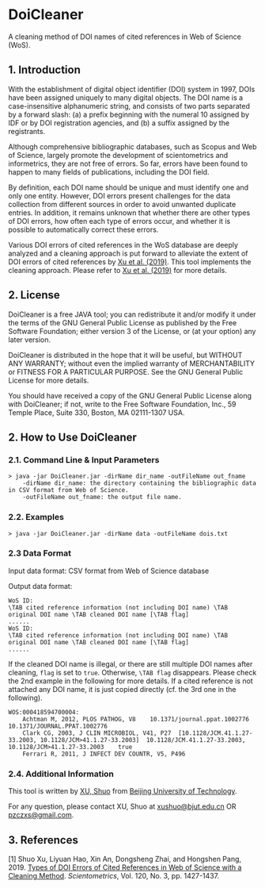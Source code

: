 # DoiCleaner
A cleaning method of DOI names of cited references in Web of Science (WoS). 

## 1. Introduction
With the establishment of digital object identifier (DOI) system in 1997, DOIs have been assigned uniquely to many digital objects. The DOI name is a case-insensitive alphanumeric string, and consists of two parts separated by a forward slash: (a) a prefix beginning with the numeral 10 assigned by IDF or by DOI registration agencies, and (b) a suffix assigned by the registrants.

Although comprehensive bibliographic databases, such as Scopus and Web of Science, largely promote the development of scientometrics and informetrics, they are not free of errors. So far, errors have been found to happen to many fields of publications, including the DOI field.

By definition, each DOI name should be unique and must identify one and only one entity. However, DOI errors present challenges for the data collection from different sources in order to avoid unwanted duplicate entries. In addition, it remains unknown that whether there are other types of DOI errors, how often each type of errors occur, and whether it is possible to automatically correct these errors.

Various DOI errors of cited references in the WoS database are deeply analyzed and a cleaning approach is put forward to alleviate the extent of DOI errors of cited references by [Xu et al. (2019)](https://doi.org/10.1007/s11192-019-03162-4). This tool implements the cleaning approach. Please refer to [Xu et al. (2019)](https://doi.org/10.1007/s11192-019-03162-4) for more details. 
## 2. License
DoiCleaner is a free JAVA tool; you can redistribute it and/or modify it under the terms of the GNU General Public License as published by the Free Software Foundation; either version 3 of the License, or (at your option) any later version.

DoiCleaner is distributed in the hope that it will be useful, but WITHOUT ANY WARRANTY; without even the implied warranty of MERCHANTABILITY or FITNESS FOR A PARTICULAR PURPOSE. See the GNU General Public License for more details.

You should have received a copy of the GNU General Public License along with DoiCleaner; if not, write to the Free Software Foundation, Inc., 59 Temple Place, Suite 330, Boston, MA 02111-1307 USA.

## 2. How to Use DoiCleaner

### 2.1. Command Line & Input Parameters
```
> java -jar DoiCleaner.jar -dirName dir_name -outFileName out_fname
    -dirName dir_name: the directory containing the bibliographic data in CSV format from Web of Science.
    -outFileName out_fname: the output file name. 
```
### 2.2. Examples
```
> java -jar DoiCleaner.jar -dirName data -outFileName dois.txt
```

### 2.3 Data Format
Input data format: CSV format from Web of Science database

Output data format: 
```
WoS ID: 
\TAB cited reference information (not including DOI name) \TAB original DOI name \TAB cleaned DOI name [\TAB flag] 
......
WoS ID:
\TAB cited reference information (not including DOI name) \TAB original DOI name \TAB cleaned DOI name [\TAB flag] 
......
```

If the cleaned DOI name is illegal, or there are still multiple DOI names after cleaning, ```flag``` is set to ```true```. Otherwise, ```\TAB flag``` disappears. Please check the 2nd example in the following for more details. If a cited reference is not attached any DOI name, it is just copied directly (cf. the 3rd one in the following). 

```
WOS:000418594700004:
	Achtman M, 2012, PLOS PATHOG, V8	10.1371/journal.ppat.1002776	10.1371/JOURNAL.PPAT.1002776
	Clark CG, 2003, J CLIN MICROBIOL, V41, P27	[10.1128/JCM.41.1.27-33.2003, 10.1128/JCM>41.1.27-33.2003]	10.1128/JCM.41.1.27-33.2003, 10.1128/JCM>41.1.27-33.2003	true
	Ferrari R, 2011, J INFECT DEV COUNTR, V5, P496
```
### 2.4. Additional Information

This tool is written by [XU, Shuo](http://54xushuo.net/wiki/) from [Beijing University of Technology](http://www.bjut.edu.cn). 

For any question, please contact XU, Shuo at <xushuo@bjut.edu.cn> OR <pzczxs@gmail.com>.

## 3. References
[1] Shuo Xu, Liyuan Hao, Xin An, Dongsheng Zhai, and Hongshen Pang, 2019. [Types of DOI Errors of Cited References in Web of Science with a Cleaning Method](https://doi.org/10.1007/s11192-019-03162-4). *Scientometrics*, Vol. 120, No. 3, pp. 1427-1437. 
